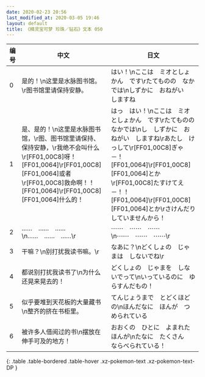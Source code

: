 ```yaml
---
date: 2020-02-23 20:56
last_modified_at: 2020-03-05 19:46
layout: default
title: 《精灵宝可梦 珍珠／钻石》文本 050
---
```

| 编号 | 中文 | 日文 |
| ---- | ---- | ---- |
| 0 | 是的！\n这里是水脉图书馆。\r图书馆里请保持安静。 | はい！\nここは　ミオとしょかん　です\rたてものの　なかでは\nしずかに　おねがい　しますね |
| 1 | 是、是的！\n这里是水脉图书馆，\r图、图书馆里请保持、保持安静，\r我绝不会叫什么\r[FF01,00C8]呀！[FF01,0064]\r[FF01,00C8][FF01,0064]或者\r[FF01,00C8]救命啊！！[FF01,0064]\r[FF01,00C8][FF01,0064]什么的！ | はっ　はい！\nここは　ミオとしょかん　です\rたてものの　なかでは\nし　しずかに　おねがい　しますね\rあたし　けっして\r[FF01,00C8]ぎゃ－！[FF01,0064]\r[FF01,00C8][FF01,0064]とか\r[FF01,00C8]たすけてえ－！！[FF01,0064]\r[FF01,00C8][FF01,0064]とか\rさけんだり　していませんから！ |
| 2 | ……　……　……\n……　……　……\r | ⋯⋯　⋯⋯　⋯⋯\n⋯⋯　⋯⋯　⋯⋯\r |
| 3 | 干嘛？\n别打扰我读书嘛。\r | なあに？\nどくしょの　じゃまは　しないでね\r |
| 4 | 都说别打扰我读书了\n为什么还晃来晃去的！ | どくしょの　じゃまを　しないでって\nいっているのに　ゆらすんだもの！ |
| 5 | 似乎要堆到天花板的大量藏书\n整齐的挤在书柜里。 | てんじょうまで　とどくほどの\nほんだなに　ほんが　つめられている |
| 6 | 被许多人借阅过的书\n摆放在伸手可及的地方！ | おおくの　ひとに　よまれた　ほんが\nたなに　たくさん　ならべられている！ |
{: .table .table-bordered .table-hover .xz-pokemon-text .xz-pokemon-text-DP }